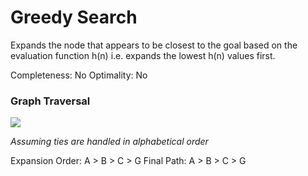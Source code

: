 # Greedy Search
Expands the node that appears to be closest to the goal based on the evaluation function h(n) i.e. expands the lowest h(n) values first.

Completeness: No
Optimality: No

### Graph Traversal
![](https://i.imgur.com/syk9okN.png)

_Assuming ties are handled in alphabetical order_

Expansion Order:
A > B > C > G 
Final Path:
A > B > C > G